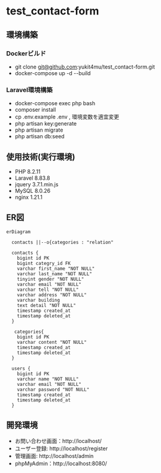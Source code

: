 # test_contact-form

## 環境構築
### Dockerビルド
- git clone git@github.com:yukit4mu/test_contact-form.git
- docker-compose up -d --build
### Laravel環境構築
- docker-compose exec php bash
- composer install
- cp .env.example .env , 環境変数を適宜変更
- php artisan key:generate
- php artisan migrate
- php artisan db:seed

## 使用技術(実行環境)
- PHP 8.2.11
- Laravel 8.83.8
- jquery 3.7.1.min.js
- MySQL 8.0.26
- nginx 1.21.1

## ER図
```mermaid
erDiagram

  contacts ||--o{categories : "relation"

  contacts {
    bigint id PK
    bigint categry_id FK
    varchar first_name "NOT NULL"
    varchar last_name "NOT NULL"
    tinyint gender "NOT NULL"
    varchar email "NOT NULL"
    varchar tell "NOT NULL"
    varchar address "NOT NULL"
    varchar building
    text detail "NOT NULL"
    timestamp created_at
    timestamp deleted_at
  }

   categories{
    bigint id PK
    varchar content "NOT NULL"
    timestamp created_at
    timestamp deleted_at
  }

  users {
    bigint id PK
    varchar name "NOT NULL"
    varchar email "NOT NULL"
    varchar password "NOT NULL"
    timestamp created_at
    timestamp deleted_at
  }
```
## 開発環境
  - お問い合わせ画面：http://localhost/  
  - ユーザー登録: http://localhost/register  
  - 管理画面: http://localhost/admin  
  - phpMyAdmin：http://localhost:8080/